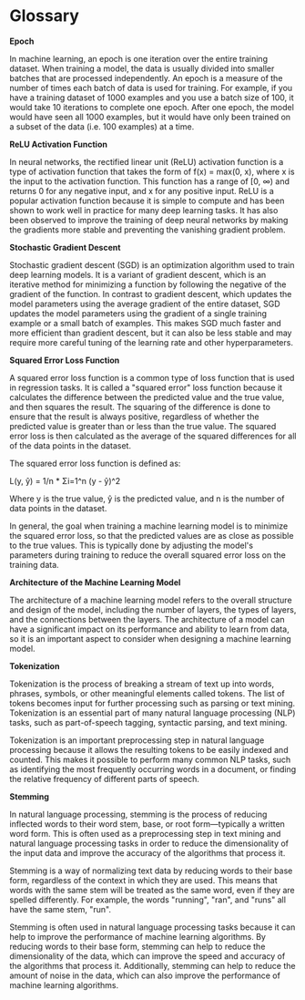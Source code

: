 # Glossary

**Epoch**

In machine learning, an epoch is one iteration over the entire training dataset. When training a model, the data is usually divided into smaller batches that are processed independently. An epoch is a measure of the number of times each batch of data is used for training. For example, if you have a training dataset of 1000 examples and you use a batch size of 100, it would take 10 iterations to complete one epoch. After one epoch, the model would have seen all 1000 examples, but it would have only been trained on a subset of the data (i.e. 100 examples) at a time.

**ReLU Activation Function**

In neural networks, the rectified linear unit (ReLU) activation function is a type of activation function that takes the form of f(x) = max(0, x), where x is the input to the activation function. This function has a range of [0, ∞) and returns 0 for any negative input, and x for any positive input. ReLU is a popular activation function because it is simple to compute and has been shown to work well in practice for many deep learning tasks. It has also been observed to improve the training of deep neural networks by making the gradients more stable and preventing the vanishing gradient problem.

**Stochastic Gradient Descent**

Stochastic gradient descent (SGD) is an optimization algorithm used to train deep learning models. It is a variant of gradient descent, which is an iterative method for minimizing a function by following the negative of the gradient of the function. In contrast to gradient descent, which updates the model parameters using the average gradient of the entire dataset, SGD updates the model parameters using the gradient of a single training example or a small batch of examples. This makes SGD much faster and more efficient than gradient descent, but it can also be less stable and may require more careful tuning of the learning rate and other hyperparameters.

**Squared Error Loss Function**

A squared error loss function is a common type of loss function that is used in regression tasks. It is called a "squared error" loss function because it calculates the difference between the predicted value and the true value, and then squares the result. The squaring of the difference is done to ensure that the result is always positive, regardless of whether the predicted value is greater than or less than the true value. The squared error loss is then calculated as the average of the squared differences for all of the data points in the dataset.

The squared error loss function is defined as:

L(y, ŷ) = 1/n * Σi=1^n (y - ŷ)^2

Where y is the true value, ŷ is the predicted value, and n is the number of data points in the dataset.

In general, the goal when training a machine learning model is to minimize the squared error loss, so that the predicted values are as close as possible to the true values. This is typically done by adjusting the model's parameters during training to reduce the overall squared error loss on the training data.

**Architecture of the Machine Learning Model**

The architecture of a machine learning model refers to the overall structure and design of the model, including the number of layers, the types of layers, and the connections between the layers. The architecture of a model can have a significant impact on its performance and ability to learn from data, so it is an important aspect to consider when designing a machine learning model.

**Tokenization**

Tokenization is the process of breaking a stream of text up into words, phrases, symbols, or other meaningful elements called tokens. The list of tokens becomes input for further processing such as parsing or text mining. Tokenization is an essential part of many natural language processing (NLP) tasks, such as part-of-speech tagging, syntactic parsing, and text mining.

Tokenization is an important preprocessing step in natural language processing because it allows the resulting tokens to be easily indexed and counted. This makes it possible to perform many common NLP tasks, such as identifying the most frequently occurring words in a document, or finding the relative frequency of different parts of speech.

**Stemming**

In natural language processing, stemming is the process of reducing inflected words to their word stem, base, or root form—typically a written word form. This is often used as a preprocessing step in text mining and natural language processing tasks in order to reduce the dimensionality of the input data and improve the accuracy of the algorithms that process it.

Stemming is a way of normalizing text data by reducing words to their base form, regardless of the context in which they are used. This means that words with the same stem will be treated as the same word, even if they are spelled differently. For example, the words "running", "ran", and "runs" all have the same stem, "run".

Stemming is often used in natural language processing tasks because it can help to improve the performance of machine learning algorithms. By reducing words to their base form, stemming can help to reduce the dimensionality of the data, which can improve the speed and accuracy of the algorithms that process it. Additionally, stemming can help to reduce the amount of noise in the data, which can also improve the performance of machine learning algorithms.

